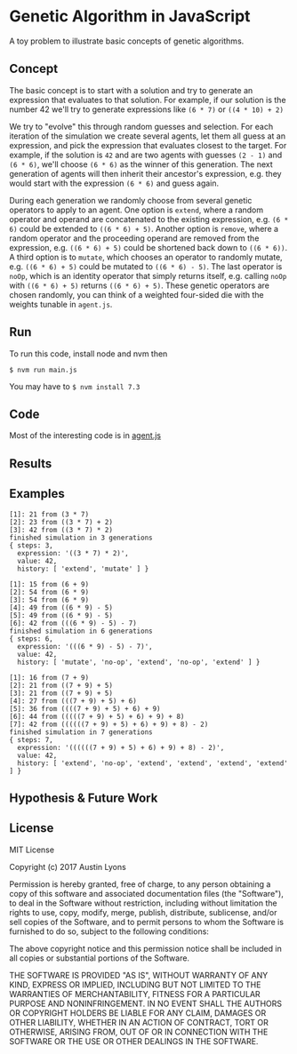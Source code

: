 # Genetic Algorithm in JavaScript
A toy problem to illustrate basic concepts of genetic algorithms.

## Concept
The basic concept is to start with a solution and try to generate an expression that evaluates to that solution.
For example, if our solution is the number 42 we'll try to generate expressions like ```(6 * 7)``` or ```((4 * 10) + 2)```

We try to "evolve" this through random guesses and selection. For each iteration of the simulation we create several agents, let them all guess at an expression, and pick the expression that evaluates closest to the target. For example, if the solution is `42` and are two agents with guesses `(2 - 1)` and `(6 * 6)`, we'll choose `(6 * 6)` as the winner of this generation. The next generation of agents will then inherit their ancestor's expression, e.g. they would start with the expression `(6 * 6)` and guess again.

During each generation we randomly choose from several genetic operators to apply to an agent.
One option is `extend`, where a random operator and operand are concatenated to the
existing expression, e.g. `(6 * 6)` could be extended to `((6 * 6) + 5)`.
Another option is `remove`, where a random operator and the proceeding operand
are removed from the expression, e.g. `((6 * 6) + 5)` could be shortened
back down to `((6 * 6))`. A third option is to `mutate`, which chooses
an operator to randomly mutate, e.g. `((6 * 6) + 5)` could be mutated to
`((6 * 6) - 5)`. The last operator is `noOp`, which is an identity operator
that simply returns itself, e.g. calling `noOp` with `((6 * 6) + 5)` returns
`((6 * 6) + 5)`. These genetic operators are chosen randomly, you can think
of a weighted four-sided die with the weights tunable in `agent.js`.

## Run
To run this code, install node and nvm then

`$ nvm run main.js`

You may have to `$ nvm install 7.3`

## Code
Most of the interesting code is in [agent.js](https://github.com/austinlyons/genetic-algorithm-javascript/blob/master/agent.js)

## Results

## Examples
```
[1]: 21 from (3 * 7)
[2]: 23 from ((3 * 7) + 2)
[3]: 42 from ((3 * 7) * 2)
finished simulation in 3 generations
{ steps: 3,
  expression: '((3 * 7) * 2)',
  value: 42,
  history: [ 'extend', 'mutate' ] }
```

```
[1]: 15 from (6 + 9)
[2]: 54 from (6 * 9)
[3]: 54 from (6 * 9)
[4]: 49 from ((6 * 9) - 5)
[5]: 49 from ((6 * 9) - 5)
[6]: 42 from (((6 * 9) - 5) - 7)
finished simulation in 6 generations
{ steps: 6,
  expression: '(((6 * 9) - 5) - 7)',
  value: 42,
  history: [ 'mutate', 'no-op', 'extend', 'no-op', 'extend' ] }
```

```
[1]: 16 from (7 + 9)
[2]: 21 from ((7 + 9) + 5)
[3]: 21 from ((7 + 9) + 5)
[4]: 27 from (((7 + 9) + 5) + 6)
[5]: 36 from ((((7 + 9) + 5) + 6) + 9)
[6]: 44 from (((((7 + 9) + 5) + 6) + 9) + 8)
[7]: 42 from ((((((7 + 9) + 5) + 6) + 9) + 8) - 2)
finished simulation in 7 generations
{ steps: 7,
  expression: '((((((7 + 9) + 5) + 6) + 9) + 8) - 2)',
  value: 42,
  history: [ 'extend', 'no-op', 'extend', 'extend', 'extend', 'extend' ] }
```

## Hypothesis & Future Work


## License
MIT License

Copyright (c) 2017 Austin Lyons

Permission is hereby granted, free of charge, to any person obtaining a copy
of this software and associated documentation files (the "Software"), to deal
in the Software without restriction, including without limitation the rights
to use, copy, modify, merge, publish, distribute, sublicense, and/or sell
copies of the Software, and to permit persons to whom the Software is
furnished to do so, subject to the following conditions:

The above copyright notice and this permission notice shall be included in all
copies or substantial portions of the Software.

THE SOFTWARE IS PROVIDED "AS IS", WITHOUT WARRANTY OF ANY KIND, EXPRESS OR
IMPLIED, INCLUDING BUT NOT LIMITED TO THE WARRANTIES OF MERCHANTABILITY,
FITNESS FOR A PARTICULAR PURPOSE AND NONINFRINGEMENT. IN NO EVENT SHALL THE
AUTHORS OR COPYRIGHT HOLDERS BE LIABLE FOR ANY CLAIM, DAMAGES OR OTHER
LIABILITY, WHETHER IN AN ACTION OF CONTRACT, TORT OR OTHERWISE, ARISING FROM,
OUT OF OR IN CONNECTION WITH THE SOFTWARE OR THE USE OR OTHER DEALINGS IN THE
SOFTWARE.
